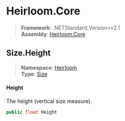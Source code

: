 # Heirloom.Core

> **Framework**: .NETStandard,Version=v2.1  
> **Assembly**: [Heirloom.Core][0]  

## Size.Height

> **Namespace**: [Heirloom][0]  
> **Type**: [Size][1]  

#### Height

The height (vertical size measure).

```cs
public float Height
```

[0]: ../Heirloom.Core.md
[1]: Heirloom.Size.md
